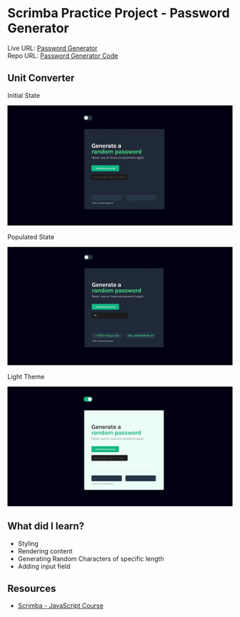 # Scrimba Practice Project - Password Generator

Live URL: [Password Generator](https://aditi002-holo.github.io/password-generator/) <br/>
Repo URL: [Password Generator Code](https://github.com/Aditi002-holo/password-generator)

## Unit Converter

Initial State

![](./images/screenshot.JPG)


Populated State

![](./images/screenshot-populated.JPG)


Light Theme 

![](./images/screenshot-light-theme.JPG)

## What did I learn?

- Styling
- Rendering content
- Generating Random Characters of specific length
- Adding input field

## Resources

- [Scrimba - JavaScript Course](https://scrimba.com/learn/learnjavascript)